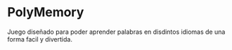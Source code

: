 # PolyMemory
Juego diseñado para poder aprender palabras en disdintos idiomas de una forma facil y divertida.
